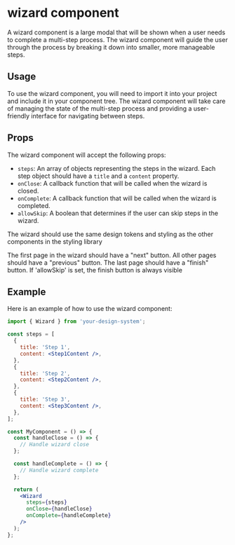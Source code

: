 # wizard component

A wizard component is a large modal that will be shown when a user needs to complete a multi-step process. The wizard component will guide the user through the process by breaking it down into smaller, more manageable steps.

## Usage

To use the wizard component, you will need to import it into your project and include it in your component tree. The wizard component will take care of managing the state of the multi-step process and providing a user-friendly interface for navigating between steps.

## Props

The wizard component will accept the following props:

- `steps`: An array of objects representing the steps in the wizard. Each step object should have a `title` and a `content` property.
- `onClose`: A callback function that will be called when the wizard is closed.
- `onComplete`: A callback function that will be called when the wizard is completed.
- `allowSkip`: A boolean that determines if the user can skip steps in the wizard.

The wizard should use the same design tokens and styling as the other components in the styling library

The first page in the wizard should have a "next" button. All other pages should have a "previous" button. The last page should have a "finish" button. If 'allowSkip' is set, the finish button is always visible
## Example

Here is an example of how to use the wizard component:

```jsx
import { Wizard } from 'your-design-system';

const steps = [
  {
    title: 'Step 1',
    content: <Step1Content />,
  },
  {
    title: 'Step 2',
    content: <Step2Content />,
  },
  {
    title: 'Step 3',
    content: <Step3Content />,
  },
];

const MyComponent = () => {
  const handleClose = () => {
    // Handle wizard close
  };

  const handleComplete = () => {
    // Handle wizard complete
  };

  return (
    <Wizard
      steps={steps}
      onClose={handleClose}
      onComplete={handleComplete}
    />
  );
};
```